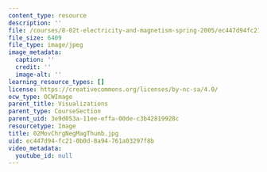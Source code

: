 ```yaml
---
content_type: resource
description: ''
file: /courses/8-02t-electricity-and-magnetism-spring-2005/ec447d94fc210b0d8a94761a03297f8b_02MovChrgNegMagThumb.jpg
file_size: 6409
file_type: image/jpeg
image_metadata:
  caption: ''
  credit: ''
  image-alt: ''
learning_resource_types: []
license: https://creativecommons.org/licenses/by-nc-sa/4.0/
ocw_type: OCWImage
parent_title: Visualizations
parent_type: CourseSection
parent_uid: 3e9d053a-11ee-effa-00de-c3b42819928c
resourcetype: Image
title: 02MovChrgNegMagThumb.jpg
uid: ec447d94-fc21-0b0d-8a94-761a03297f8b
video_metadata:
  youtube_id: null
---
```

